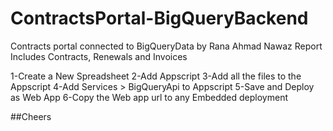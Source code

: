 # ContractsPortal-BigQueryBackend
Contracts portal connected to BigQueryData by Rana Ahmad Nawaz
Report Includes Contracts, Renewals and Invoices

1-Create a New Spreadsheet
2-Add Appscript
3-Add all the files to the Appscript
4-Add Services > BigQueryApi to Appscript
5-Save and Deploy as Web App
6-Copy the Web app url to any Embedded deployment 

##Cheers
